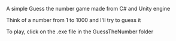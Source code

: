 A simple Guess the number game made from C# and Unity engine 

Think of a number from 1 to 1000 and I'll try to guess it

To play, click on the .exe file in the GuessTheNumber folder
